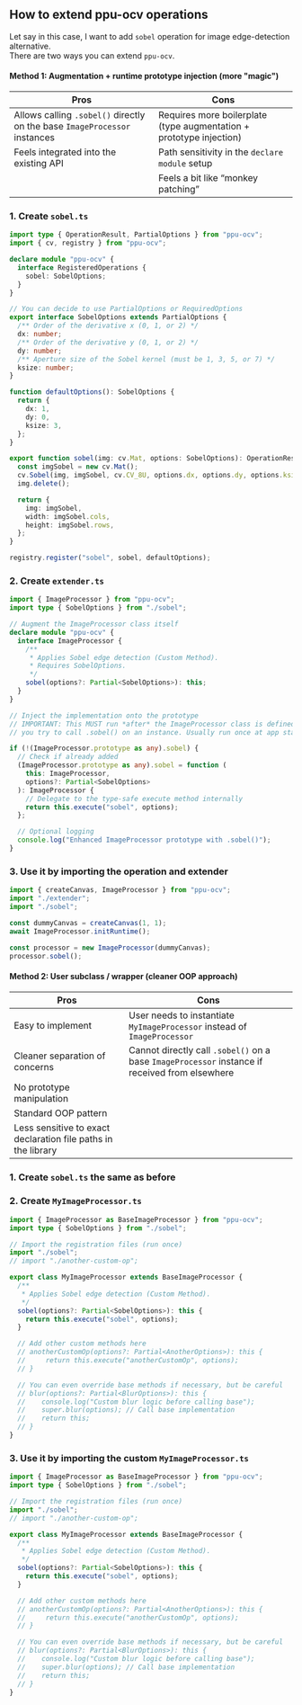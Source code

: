 ## How to extend ppu-ocv operations

Let say in this case, I want to add `sobel` operation for image edge-detection alternative.  
There are two ways you can extend `ppu-ocv`.

#### Method 1: Augmentation + runtime prototype injection (more "magic")

| Pros                                                                      | Cons                                                                |
| ------------------------------------------------------------------------- | ------------------------------------------------------------------- |
| Allows calling `.sobel()` directly on the base `ImageProcessor` instances | Requires more boilerplate (type augmentation + prototype injection) |
| Feels integrated into the existing API                                    | Path sensitivity in the `declare module` setup                      |
|                                                                           | Feels a bit like “monkey patching”                                  |

### 1. Create `sobel.ts`

```ts
import type { OperationResult, PartialOptions } from "ppu-ocv";
import { cv, registry } from "ppu-ocv";

declare module "ppu-ocv" {
  interface RegisteredOperations {
    sobel: SobelOptions;
  }
}

// You can decide to use PartialOptions or RequiredOptions
export interface SobelOptions extends PartialOptions {
  /** Order of the derivative x (0, 1, or 2) */
  dx: number;
  /** Order of the derivative y (0, 1, or 2) */
  dy: number;
  /** Aperture size of the Sobel kernel (must be 1, 3, 5, or 7) */
  ksize: number;
}

function defaultOptions(): SobelOptions {
  return {
    dx: 1,
    dy: 0,
    ksize: 3,
  };
}

export function sobel(img: cv.Mat, options: SobelOptions): OperationResult {
  const imgSobel = new cv.Mat();
  cv.Sobel(img, imgSobel, cv.CV_8U, options.dx, options.dy, options.ksize);
  img.delete();

  return {
    img: imgSobel,
    width: imgSobel.cols,
    height: imgSobel.rows,
  };
}

registry.register("sobel", sobel, defaultOptions);
```

### 2. Create `extender.ts`

```ts
import { ImageProcessor } from "ppu-ocv";
import type { SobelOptions } from "./sobel";

// Augment the ImageProcessor class itself
declare module "ppu-ocv" {
  interface ImageProcessor {
    /**
     * Applies Sobel edge detection (Custom Method).
     * Requires SobelOptions.
     */
    sobel(options?: Partial<SobelOptions>): this;
  }
}

// Inject the implementation onto the prototype
// IMPORTANT: This MUST run *after* the ImageProcessor class is defined but *before*
// you try to call .sobel() on an instance. Usually run once at app startup.

if (!(ImageProcessor.prototype as any).sobel) {
  // Check if already added
  (ImageProcessor.prototype as any).sobel = function (
    this: ImageProcessor,
    options?: Partial<SobelOptions>
  ): ImageProcessor {
    // Delegate to the type-safe execute method internally
    return this.execute("sobel", options);
  };

  // Optional logging
  console.log("Enhanced ImageProcessor prototype with .sobel()");
}
```

### 3. Use it by importing the operation and extender

```ts
import { createCanvas, ImageProcessor } from "ppu-ocv";
import "./extender";
import "./sobel";

const dummyCanvas = createCanvas(1, 1);
await ImageProcessor.initRuntime();

const processor = new ImageProcessor(dummyCanvas);
processor.sobel();
```

#### Method 2: User subclass / wrapper (cleaner OOP approach)

| Pros                                                          | Cons                                                                                           |
| ------------------------------------------------------------- | ---------------------------------------------------------------------------------------------- |
| Easy to implement                                             | User needs to instantiate `MyImageProcessor` instead of `ImageProcessor`                       |
| Cleaner separation of concerns                                | Cannot directly call `.sobel()` on a base `ImageProcessor` instance if received from elsewhere |
| No prototype manipulation                                     |                                                                                                |
| Standard OOP pattern                                          |                                                                                                |
| Less sensitive to exact declaration file paths in the library |                                                                                                |

### 1. Create `sobel.ts` the same as before

### 2. Create `MyImageProcessor.ts`

```ts
import { ImageProcessor as BaseImageProcessor } from "ppu-ocv";
import type { SobelOptions } from "./sobel";

// Import the registration files (run once)
import "./sobel";
// import "./another-custom-op";

export class MyImageProcessor extends BaseImageProcessor {
  /**
   * Applies Sobel edge detection (Custom Method).
   */
  sobel(options?: Partial<SobelOptions>): this {
    return this.execute("sobel", options);
  }

  // Add other custom methods here
  // anotherCustomOp(options?: Partial<AnotherOptions>): this {
  //     return this.execute("anotherCustomOp", options);
  // }

  // You can even override base methods if necessary, but be careful
  // blur(options?: Partial<BlurOptions>): this {
  //    console.log("Custom blur logic before calling base");
  //    super.blur(options); // Call base implementation
  //    return this;
  // }
}
```

### 3. Use it by importing the custom `MyImageProcessor.ts`

```ts
import { ImageProcessor as BaseImageProcessor } from "ppu-ocv";
import type { SobelOptions } from "./sobel";

// Import the registration files (run once)
import "./sobel";
// import "./another-custom-op";

export class MyImageProcessor extends BaseImageProcessor {
  /**
   * Applies Sobel edge detection (Custom Method).
   */
  sobel(options?: Partial<SobelOptions>): this {
    return this.execute("sobel", options);
  }

  // Add other custom methods here
  // anotherCustomOp(options?: Partial<AnotherOptions>): this {
  //     return this.execute("anotherCustomOp", options);
  // }

  // You can even override base methods if necessary, but be careful
  // blur(options?: Partial<BlurOptions>): this {
  //    console.log("Custom blur logic before calling base");
  //    super.blur(options); // Call base implementation
  //    return this;
  // }
}
```
